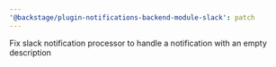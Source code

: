 ```yaml
---
'@backstage/plugin-notifications-backend-module-slack': patch
---
```


Fix slack notification processor to handle a notification with an empty description
